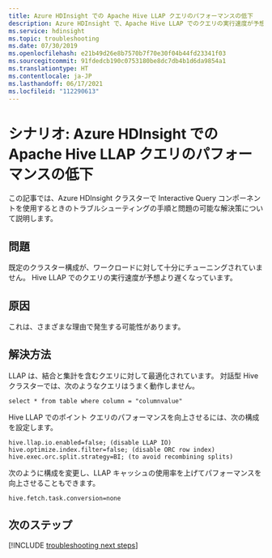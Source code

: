 ```yaml
---
title: Azure HDInsight での Apache Hive LLAP クエリのパフォーマンスの低下
description: Azure HDInsight で、Apache Hive LLAP でのクエリの実行速度が予想より遅くなっています。
ms.service: hdinsight
ms.topic: troubleshooting
ms.date: 07/30/2019
ms.openlocfilehash: e21b49d26e8b7570b7f70e30f04b44fd23341f03
ms.sourcegitcommit: 91fdedcb190c0753180be8dc7db4b1d6da9854a1
ms.translationtype: HT
ms.contentlocale: ja-JP
ms.lasthandoff: 06/17/2021
ms.locfileid: "112290613"
---
```

# <a name="scenario-poor-performance-in-apache-hive-llap-queries-in-azure-hdinsight"></a>シナリオ: Azure HDInsight での Apache Hive LLAP クエリのパフォーマンスの低下

この記事では、Azure HDInsight クラスターで Interactive Query コンポーネントを使用するときのトラブルシューティングの手順と問題の可能な解決策について説明します。

## <a name="issue"></a>問題

既定のクラスター構成が、ワークロードに対して十分にチューニングされていません。 Hive LLAP でのクエリの実行速度が予想より遅くなっています。

## <a name="cause"></a>原因

これは、さまざまな理由で発生する可能性があります。

## <a name="resolution"></a>解決方法

LLAP は、結合と集計を含むクエリに対して最適化されています。 対話型 Hive クラスターでは、次のようなクエリはうまく動作しません。

```
select * from table where column = "columnvalue"
```

Hive LLAP でのポイント クエリのパフォーマンスを向上させるには、次の構成を設定します。

```
hive.llap.io.enabled=false; (disable LLAP IO)
hive.optimize.index.filter=false; (disable ORC row index)
hive.exec.orc.split.strategy=BI; (to avoid recombining splits)
```

次のように構成を変更し、LLAP キャッシュの使用率を上げてパフォーマンスを向上させることもできます。

```
hive.fetch.task.conversion=none
```

## <a name="next-steps"></a>次のステップ

[!INCLUDE [troubleshooting next steps](../includes/hdinsight-troubleshooting-next-steps.md)]